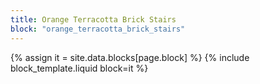 ```yaml
---
title: Orange Terracotta Brick Stairs
block: "orange_terracotta_brick_stairs"
---
```


{% assign it = site.data.blocks[page.block] %}
{% include block_template.liquid block=it %}

